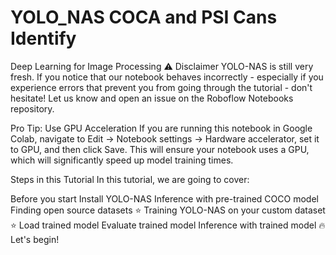 # YOLO_NAS COCA and PSI Cans Identify
Deep Learning for Image Processing
⚠️ Disclaimer
YOLO-NAS is still very fresh. If you notice that our notebook behaves incorrectly - especially if you experience errors that prevent you from going through the tutorial - don't hesitate! Let us know and open an issue on the Roboflow Notebooks repository.

Pro Tip: Use GPU Acceleration
If you are running this notebook in Google Colab, navigate to Edit -> Notebook settings -> Hardware accelerator, set it to GPU, and then click Save. This will ensure your notebook uses a GPU, which will significantly speed up model training times.

Steps in this Tutorial
In this tutorial, we are going to cover:

Before you start
Install YOLO-NAS
Inference with pre-trained COCO model
Finding open source datasets
⭐️ Training YOLO-NAS on your custom dataset ⭐️
Load trained model
Evaluate trained model
Inference with trained model
🔥 Let's begin!
